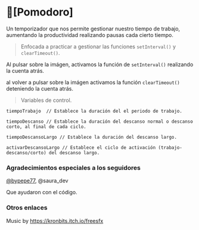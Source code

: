 # 🍅[Pomodoro]

Un temporizador que nos permite gestionar nuestro tiempo de trabajo, aumentando la productividad realizando pausas cada cierto tiempo.

> Enfocada a practicar a gestionar las funciones ```setInterval()``` y ```clearTimeout()```.

Al pulsar sobre la imágen, activamos la función de ```setInterval()``` realizando la cuenta atrás.

al volver a pulsar sobre la imágen activamos la función ```clearTimeout()``` deteniendo la cuenta atrás.

> Variables de control.

```
tiempoTrabajo  // Establece la duración del el periodo de trabajo.

tiempoDescanso // Establece la duración del descanso normal o descanso corto, al final de cada ciclo.
 
tiempoDescansoLargo // Establece la duración del descanso largo.

activarDescansoLargo // Establece el ciclo de activación (trabajo-descanso/corto) del descanso largo.
```


### Agradecimientos especiales a los seguidores

[@bypepe77](https://github.com/bypepe77), @saura_dev

Que ayudaron con el código.

### Otros enlaces

Music by https://kronbits.itch.io/freesfx
